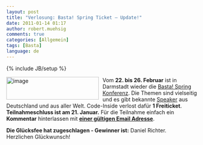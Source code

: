 ```yaml
---
layout: post
title: "Verlosung: Basta! Spring Ticket – Update!"
date: 2011-01-14 01:17
author: robert.muehsig
comments: true
categories: [Allgemein]
tags: [Basta]
language: de
---
```

{% include JB/setup %}
<p><a href="{{BASE_PATH}}/assets/wp-images/image1166.png"><img style="border-right-width: 0px; margin: 0px 10px 0px 0px; display: inline; border-top-width: 0px; border-bottom-width: 0px; border-left-width: 0px" title="image" border="0" alt="image" align="left" src="{{BASE_PATH}}/assets/wp-images/image_thumb348.png" width="244" height="60" /></a></p>  <p>Vom <strong>22. bis 26. Februar</strong> ist in Darmstadt wieder die <a href="http://it-republik.de/dotnet/basta10spring/">Basta! Spring Konferenz</a>. Die Themen sind vielseitig und es gibt bekannte <a href="http://it-republik.de/dotnet/basta10spring/speaker/">Speaker</a> aus Deutschland und aus aller Welt. Code-Inside verlost dafür <strong>1 Freiticket</strong>. <strong>Teilnahmeschluss ist am 21. Januar.</strong> Für die Teilnahme einfach ein <strong>Kommentar</strong> hinterlassen mit <strong><u>einer gültigen Email Adresse</u></strong>.</p>  <p><strong>Die Glücksfee hat zugeschlagen - Gewinner ist:</strong> Daniel Richter.    <br />Herzlichen Glückwunsch!</p>
